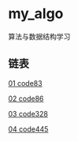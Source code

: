 # my_algo
算法与数据结构学习


## 链表

[01 code83](https://github.com/gmYuan/my_algo/blob/main/leetCode/%E9%93%BE%E8%A1%A8/code83.md)

[02 code86](https://github.com/gmYuan/my_algo/blob/main/leetCode/%E9%93%BE%E8%A1%A8/code86.md)

[03 code328](https://github.com/gmYuan/my_algo/blob/main/leetCode/%E9%93%BE%E8%A1%A8/code328.md)

[04 code445](https://github.com/gmYuan/my_algo/blob/main/leetCode/%E9%93%BE%E8%A1%A8/code445.md)